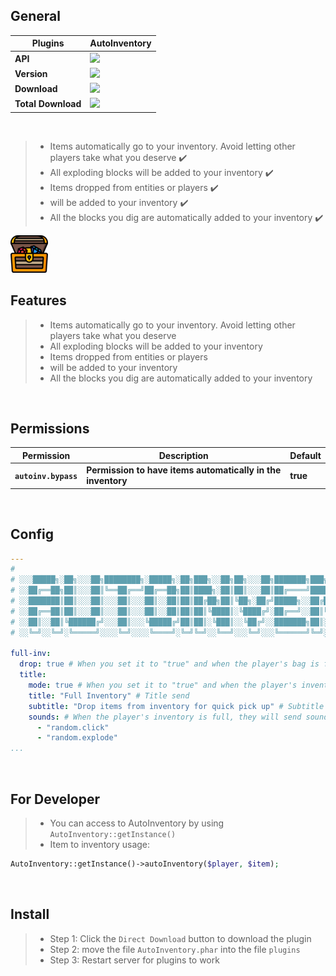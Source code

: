 ## General

| **Plugins** | **AutoInventory** |
| --- | --- |
| **API** | **<a href="https://poggit.pmmp.io/p/AutoInventory"><img src="https://poggit.pmmp.io/shield.api/AutoInventory"></a>** |
| **Version** | **<a href="https://poggit.pmmp.io/p/AutoInventory"><img src="https://poggit.pmmp.io/shield.state/AutoInventory"></a>** |
| **Download** | **<a href="https://poggit.pmmp.io/p/AutoInventory"><img src="https://poggit.pmmp.io/shield.dl/AutoInventory"></a>** |
| **Total Download** | **<a href="https://poggit.pmmp.io/p/AutoInventory"><img src="https://poggit.pmmp.io/shield.dl.total/AutoInventory"></a>** |

<br>

>- Items automatically go to your inventory. Avoid letting other players take what you deserve ✔️
>- All exploding blocks will be added to your inventory ✔️
>- Items dropped from entities or players ✔️
>- will be added to your inventory ✔️
>- All the blocks you dig are automatically added to your inventory ✔️
<img src="https://github.com/NoobMCBG/AutoInventory/blob/main/icon.png"/>

<br>

## Features
>- Items automatically go to your inventory. Avoid letting other players take what you deserve
>- All exploding blocks will be added to your inventory
>- Items dropped from entities or players
>- will be added to your inventory
>- All the blocks you dig are automatically added to your inventory

<br>
  
## Permissions
| **Permission** | **Description** | **Default** |
| --- | --- | --- |
| **`autoinv.bypass`** | **Permission to have items automatically in the inventory** | **true** |

<br>

## Config
```yaml
---
#
# ░░░█████╗░██╗░░░██╗████████╗░█████╗░██╗███╗░░██╗██╗░░░██╗███████╗███╗░░██╗████████╗░█████╗░██████╗░██╗░░░██╗
# ░░██╔══██╗██║░░░██║╚══██╔══╝██╔══██╗██║████╗░██║██║░░░██║██╔════╝████╗░██║╚══██╔══╝██╔══██╗██╔══██╗╚██╗░██╔╝
# ░░███████║██║░░░██║░░░██║░░░██║░░██║██║██╔██╗██║╚██╗░██╔╝█████╗░░██╔██╗██║░░░██║░░░██║░░██║██████╔╝░╚████╔╝░
# ░░██╔══██║██║░░░██║░░░██║░░░██║░░██║██║██║╚████║░╚████╔╝░██╔══╝░░██║╚████║░░░██║░░░██║░░██║██╔══██╗░░╚██╔╝░░
# ░░██║░░██║╚██████╔╝░░░██║░░░╚█████╔╝██║██║░╚███║░░╚██╔╝░░███████╗██║░╚███║░░░██║░░░╚█████╔╝██║░░██║░░░██║░░░
# ░░╚═╝░░╚═╝░╚═════╝░░░░╚═╝░░░░╚════╝░╚═╝╚═╝░░╚══╝░░░╚═╝░░░╚══════╝╚═╝░░╚══╝░░░╚═╝░░░░╚════╝░╚═╝░░╚═╝░░░╚═╝░░░

full-inv:
  drop: true # When you set it to "true" and when the player's bag is full, the item will drop to the ground
  title:
    mode: true # When you set it to "true" and when the player's inventory is full, they will send 1 Title
    title: "Full Inventory" # Title send
    subtitle: "Drop items from inventory for quick pick up" # Subtitle send
    sounds: # When the player's inventory is full, they will send sounds
      - "random.click" 
      - "random.explode"
...
```
  
<br>

## For Developer
>- You can access to AutoInventory by using `AutoInventory::getInstance()`
>- Item to inventory usage:
```php
AutoInventory::getInstance()->autoInventory($player, $item);
```

<br>

## Install
>- Step 1: Click the `Direct Download` button to download the plugin
>- Step 2: move the file `AutoInventory.phar` into the file `plugins`
>- Step 3: Restart server for plugins to work
